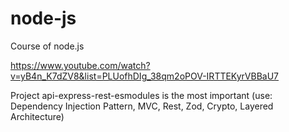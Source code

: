 # node-js
Course of node.js

https://www.youtube.com/watch?v=yB4n_K7dZV8&list=PLUofhDIg_38qm2oPOV-IRTTEKyrVBBaU7

Project api-express-rest-esmodules is the most important
    (use: Dependency Injection Pattern, MVC, Rest, Zod, Crypto, Layered Architecture)